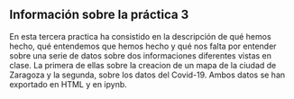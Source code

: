 ## Información sobre la práctica 3
En esta tercera practica ha consistido en la descripción de qué hemos hecho, qué entendemos que hemos hecho y qué nos falta por entender sobre una serie de datos sobre dos informaciones diferentes vistas en clase. La primera de ellas sobre la creacion de un mapa de la ciudad de Zaragoza y la segunda, sobre los datos del Covid-19. Ambos datos se han exportado en HTML y en ipynb.
